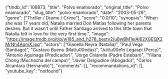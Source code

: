 {"tmdb_id": 106873, "title": "Polvo enamorado", "original_title": "Polvo enamorado", "slug_title": "polvo-enamorado", "date": "2003-05-29", "genre": ["Thriller / Drame / Crime"], "score": "0.0/10", "synopsis": "When she was 17 years old, Natalia married Don Matias following her parents desires. But it wasn't until Father Santiago arrived to this little town that Natalia felt in love for the very first time.", "image": "https://image.tmdb.org/t/p/w185_and_h278_bestv2/u8wBM1eiAl62XGEQX2MrNh4AqmX.jpg", "actors": ["Gianella Neyra (Natalia)", "Paul Vega (Santiago)", "Gustavo Bueno (Mat\u00edas)", "Juli\u00e1n Legaspi (Percy)", "Antonio Aguinaga (Predicador)", "Jorge Chiarella (Padre Esteban)", "Yiliana Chong (Muchacha del campo)", "Javier Delgiudice (Abogado)", "Carlos Alcantara (Hernando)"], "comments": [], "recommandations_id": [], "youtube_key": "notfound"}